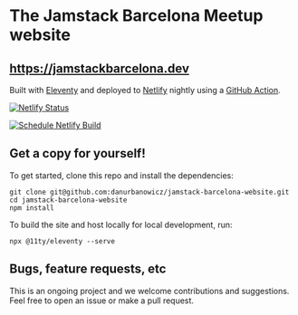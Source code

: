 # The Jamstack Barcelona Meetup website

## https://jamstackbarcelona.dev

Built with [Eleventy](https://www.11ty.dev) and deployed to [Netlify](https://www.netlify.com) nightly using a [GitHub Action](https://github.com/danurbanowicz/jamstack-barcelona-website/blob/main/.github/workflows/schedule-netlify-build.yml). 

[![Netlify Status](https://api.netlify.com/api/v1/badges/7b52f86a-f58e-4140-9d73-397274593265/deploy-status)](https://app.netlify.com/sites/barcelonajamstack/deploys)

[![Schedule Netlify Build](https://github.com/danurbanowicz/jamstack-barcelona-website/actions/workflows/schedule-netlify-build.yml/badge.svg)](https://github.com/danurbanowicz/jamstack-barcelona-website/actions/workflows/schedule-netlify-build.yml)

## Get a copy for yourself!

To get started, clone this repo and install the dependencies:

```
git clone git@github.com:danurbanowicz/jamstack-barcelona-website.git
cd jamstack-barcelona-website
npm install
```

To build the site and host locally for local development, run:

```
npx @11ty/eleventy --serve
```

## Bugs, feature requests, etc

This is an ongoing project and we welcome contributions and suggestions. Feel free to open an issue or make a pull request.
